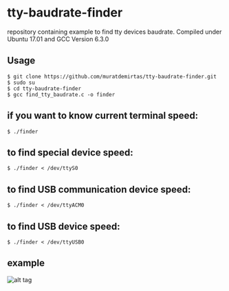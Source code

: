 # tty-baudrate-finder
repository containing example to find tty devices baudrate. Compiled under Ubuntu 17.01 and GCC Version 6.3.0 

## Usage

    $ git clone https://github.com/muratdemirtas/tty-baudrate-finder.git
    $ sudo su
    $ cd tty-baudrate-finder
    $ gcc find_tty_baudrate.c -o finder
    
    
## if you want to know current terminal speed:
    $ ./finder 
   
## to find special device speed:
    $ ./finder < /dev/ttyS0
  
## to find USB communication device speed:
    $ ./finder < /dev/ttyACM0

## to find USB device speed:
    $ ./finder < /dev/ttyUSB0
    
## example
![alt tag](http://image-store.slidesharecdn.com/ced6a62b-3944-4418-9071-0ee33c5ccdd6-original.png)
